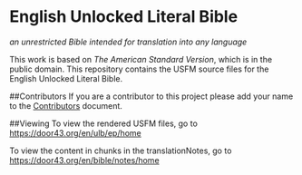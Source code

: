# English Unlocked Literal Bible

*an unrestricted Bible intended for translation into any language*

This work is based on *The American Standard Version*, which is in the public domain.
This repository contains the USFM source files for the English Unlocked Literal Bible.

##Contributors
If you are a contributor to this project please add your name to the  [Contributors](https://github.com/Door43/ulb-en/blob/master/CONTRIBUTORS.md) document.

##Viewing
To view the rendered USFM files, go to https://door43.org/en/ulb/ep/home

To view the content in chunks in the translationNotes, go to https://door43.org/en/bible/notes/home
